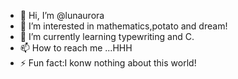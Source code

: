 - 👋 Hi, I’m @lunaurora
- 👀 I’m interested in mathematics,potato and dream!
- 🌱 I’m currently learning typewriting and C.
- 📫 How to reach me ...HHH
- ⚡ Fun fact:I konw nothing about this world!

<!---
lunaurora/lunaurora is a ✨ special ✨ repository because its `README.md` (this file) appears on your GitHub profile.
You can click the Preview link to take a look at your changes.
--->

